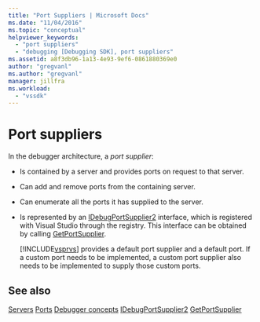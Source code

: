 ```yaml
---
title: "Port Suppliers | Microsoft Docs"
ms.date: "11/04/2016"
ms.topic: "conceptual"
helpviewer_keywords:
  - "port suppliers"
  - "debugging [Debugging SDK], port suppliers"
ms.assetid: a8f3db96-1a13-4e93-9ef6-0861880369e0
author: "gregvanl"
ms.author: "gregvanl"
manager: jillfra
ms.workload:
  - "vssdk"
---
```

# Port suppliers
In the debugger architecture, a *port supplier*:

- Is contained by a server and provides ports on request to that server.

- Can add and remove ports from the containing server.

- Can enumerate all the ports it has supplied to the server.

- Is represented by an [IDebugPortSupplier2](../../extensibility/debugger/reference/idebugportsupplier2.md) interface, which is registered with Visual Studio through the registry. This interface can be obtained by calling [GetPortSupplier](../../extensibility/debugger/reference/idebugcoreserver2-getportsupplier.md).

  [!INCLUDE[vsprvs](../../code-quality/includes/vsprvs_md.md)] provides a default port supplier and a default port. If a custom port needs to be implemented, a custom port supplier also needs to be implemented to supply those custom ports.

## See also
 [Servers](../../extensibility/debugger/servers-visual-studio-sdk.md)
 [Ports](../../extensibility/debugger/ports.md)
 [Debugger concepts](../../extensibility/debugger/debugger-concepts.md)
 [IDebugPortSupplier2](../../extensibility/debugger/reference/idebugportsupplier2.md)
 [GetPortSupplier](../../extensibility/debugger/reference/idebugcoreserver2-getportsupplier.md)